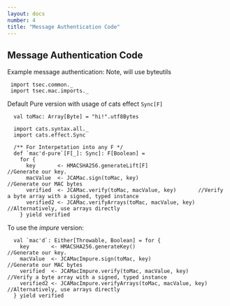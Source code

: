 ```yaml
---
layout: docs
number: 4
title: "Message Authentication Code"
---
```


## Message Authentication Code

Example message authentication: Note, will use byteutils


```tut:silent
 import tsec.common._
 import tsec.mac.imports._
```

Default Pure version with usage of cats effect `Sync[F]`
```tut:silent
  val toMac: Array[Byte] = "hi!".utf8Bytes

  import cats.syntax.all._
  import cats.effect.Sync

  /** For Interpetation into any F */
  def `mac'd-pure`[F[_]: Sync]: F[Boolean] =
    for {
      key       <- HMACSHA256.generateLift[F]                //Generate our key.
      macValue  <- JCAMac.sign(toMac, key)                   //Generate our MAC bytes
      verified  <- JCAMac.verify(toMac, macValue, key)       //Verify a byte array with a signed, typed instance
      verified2 <- JCAMac.verifyArrays(toMac, macValue, key) //Alternatively, use arrays directly
    } yield verified
```


To use the _impure_ version:
```tut:silent
  val `mac'd`: Either[Throwable, Boolean] = for {
    key       <- HMACSHA256.generateKey()                        //Generate our key.
    macValue  <- JCAMacImpure.sign(toMac, key)                   //Generate our MAC bytes
    verified  <- JCAMacImpure.verify(toMac, macValue, key)       //Verify a byte array with a signed, typed instance
    verified2 <- JCAMacImpure.verifyArrays(toMac, macValue, key) //Alternatively, use arrays directly
  } yield verified
```

